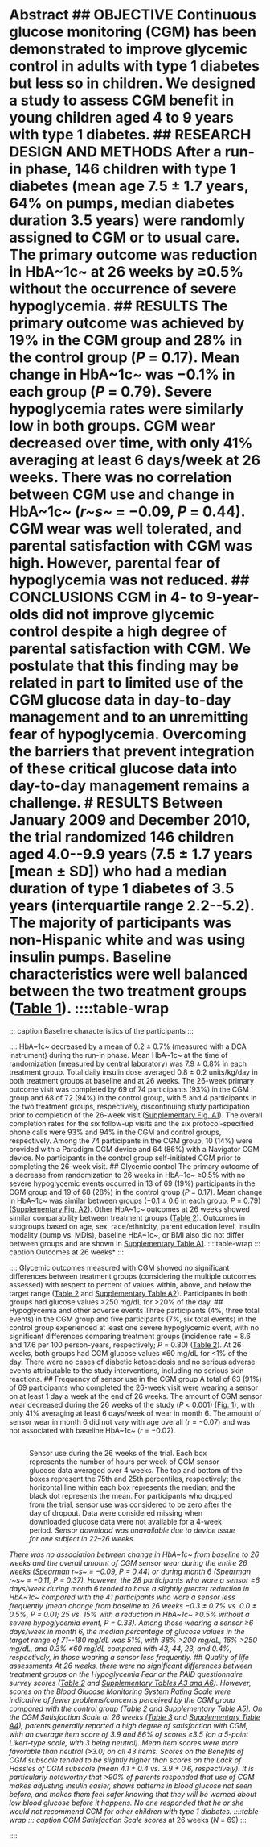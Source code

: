 # Abstract ## OBJECTIVE Continuous glucose monitoring (CGM) has been demonstrated to improve glycemic control in adults with type 1 diabetes but less so in children. We designed a study to assess CGM benefit in young children aged 4 to 9 years with type 1 diabetes. ## RESEARCH DESIGN AND METHODS After a run-in phase, 146 children with type 1 diabetes (mean age 7.5 ± 1.7 years, 64% on pumps, median diabetes duration 3.5 years) were randomly assigned to CGM or to usual care. The primary outcome was reduction in HbA~1c~ at 26 weeks by ≥0.5% without the occurrence of severe hypoglycemia. ## RESULTS The primary outcome was achieved by 19% in the CGM group and 28% in the control group (*P* = 0.17). Mean change in HbA~1c~ was −0.1% in each group (*P* = 0.79). Severe hypoglycemia rates were similarly low in both groups. CGM wear decreased over time, with only 41% averaging at least 6 days/week at 26 weeks. There was no correlation between CGM use and change in HbA~1c~ (*r~s~* = −0.09, *P* = 0.44). CGM wear was well tolerated, and parental satisfaction with CGM was high. However, parental fear of hypoglycemia was not reduced. ## CONCLUSIONS CGM in 4- to 9-year-olds did not improve glycemic control despite a high degree of parental satisfaction with CGM. We postulate that this finding may be related in part to limited use of the CGM glucose data in day-to-day management and to an unremitting fear of hypoglycemia. Overcoming the barriers that prevent integration of these critical glucose data into day-to-day management remains a challenge. # RESULTS Between January 2009 and December 2010, the trial randomized 146 children aged 4.0--9.9 years (7.5 ± 1.7 years [mean ± SD]) who had a median duration of type 1 diabetes of 3.5 years (interquartile range 2.2--5.2). The majority of participants was non-Hispanic white and was using insulin pumps. Baseline characteristics were well balanced between the two treatment groups ([Table 1](#)). ::::table-wrap
::: caption
Baseline characteristics of the participants
:::

![]():::: HbA~1c~ decreased by a mean of 0.2 ± 0.7% (measured with a DCA instrument) during the run-in phase. Mean HbA~1c~ at the time of randomization (measured by central laboratory) was 7.9 ± 0.8% in each treatment group. Total daily insulin dose averaged 0.8 ± 0.2 units/kg/day in both treatment groups at baseline and at 26 weeks. The 26-week primary outcome visit was completed by 69 of 74 participants (93%) in the CGM group and 68 of 72 (94%) in the control group, with 5 and 4 participants in the two treatment groups, respectively, discontinuing study participation prior to completion of the 26-week visit ([Supplementary Fig. A1](#)). The overall completion rates for the six follow-up visits and the six protocol-specified phone calls were 93% and 94% in the CGM and control groups, respectively. Among the 74 participants in the CGM group, 10 (14%) were provided with a Paradigm CGM device and 64 (86%) with a Navigator CGM device. No participants in the control group self-initiated CGM prior to completing the 26-week visit. ## Glycemic control The primary outcome of a decrease from randomization to 26 weeks in HbA~1c~ ≥0.5% with no severe hypoglycemic events occurred in 13 of 69 (19%) participants in the CGM group and 19 of 68 (28%) in the control group (*P* = 0.17). Mean change in HbA~1c~ was similar between groups (−0.1 ± 0.6 in each group, *P* = 0.79) ([Supplementary Fig. A2](#)). Other HbA~1c~ outcomes at 26 weeks showed similar comparability between treatment groups ([Table 2](#)). Outcomes in subgroups based on age, sex, race/ethnicity, parent education level, insulin modality (pump vs. MDIs), baseline HbA~1c~, or BMI also did not differ between groups and are shown in [Supplementary Table A1](#). ::::table-wrap
::: caption
Outcomes at 26 weeks*
:::

![]():::: Glycemic outcomes measured with CGM showed no significant differences between treatment groups (considering the multiple outcomes assessed) with respect to percent of values within, above, and below the target range ([Table 2](#) and [Supplementary Table A2](#)). Participants in both groups had glucose values >250 mg/dL for >20% of the day. ## Hypoglycemia and other adverse events Three participants (4%, three total events) in the CGM group and five participants (7%, six total events) in the control group experienced at least one severe hypoglycemic event, with no significant differences comparing treatment groups (incidence rate = 8.6 and 17.6 per 100 person-years, respectively; *P* = 0.80) ([Table 2](#)). At 26 weeks, both groups had CGM glucose values ≤60 mg/dL for <1% of the day. There were no cases of diabetic ketoacidosis and no serious adverse events attributable to the study interventions, including no serious skin reactions. ## Frequency of sensor use in the CGM group A total of 63 (91%) of 69 participants who completed the 26-week visit were wearing a sensor on at least 1 day a week at the end of 26 weeks. The amount of CGM sensor wear decreased during the 26 weeks of the study (*P* < 0.001) ([Fig. 1](#)), with only 41% averaging at least 6 days/week of wear in month 6. The amount of sensor wear in month 6 did not vary with age overall (*r* = −0.07) and was not associated with baseline HbA~1c~ (*r* = −0.02). <figure> <p><img src="" /></p> <figcaption>Sensor use during the 26 weeks of the trial. Each box represents the number of hours per week of CGM sensor glucose data averaged over 4 weeks. The top and bottom of the boxes represent the 75th and 25th percentiles, respectively; the horizontal line within each box represents the median; and the black dot represents the mean. For participants who dropped from the trial, sensor use was considered to be zero after the day of dropout. Data were considered missing when downloaded glucose data were not available for a 4-week period. *Sensor download was unavailable due to device issue for one subject in 22–26 weeks.</figcaption> </figure> There was no association between change in HbA~1c~ from baseline to 26 weeks and the overall amount of CGM sensor wear during the entire 26 weeks (Spearman *r~s~* = −0.09, *P* = 0.44) or during month 6 (Spearman *r~s~* = −0.11, *P* = 0.37). However, the 28 participants who wore a sensor ≥6 days/week during month 6 tended to have a slightly greater reduction in HbA~1c~ compared with the 41 participants who wore a sensor less frequently (mean change from baseline to 26 weeks −0.3 ± 0.7% vs. 0.0 ± 0.5%, *P* = 0.01; 25 vs. 15% with a reduction in HbA~1c~ ≥0.5% without a severe hypoglycemia event, *P* = 0.33). Among those wearing a sensor ≥6 days/week in month 6, the median percentage of glucose values in the target range of 71--180 mg/dL was 51%, with 38% >200 mg/dL, 16% >250 mg/dL, and 0.3% ≤60 mg/dL compared with 43, 44, 23, and 0.4%, respectively, in those wearing a sensor less frequently. ## Quality of life assessments At 26 weeks, there were no significant differences between treatment groups on the Hypoglycemia Fear or the PAID questionnaire survey scores ([Table 2](#) and [Supplementary Tables A3 and A6](#)). However, scores on the Blood Glucose Monitoring System Rating Scale were indicative of fewer problems/concerns perceived by the CGM group compared with the control group ([Table 2](#) and [Supplementary Table A5](#)). On the CGM Satisfaction Scale at 26 weeks ([Table 3](#) and [Supplementary Table A4](#)), parents generally reported a high degree of satisfaction with CGM, with an average item score of 3.9 and 86% of scores ≥3.5 (on a 5-point Likert-type scale, with 3 being neutral). Mean item scores were more favorable than neutral (>3.0) on all 43 items. Scores on the Benefits of CGM subscale tended to be slightly higher than scores on the Lack of Hassles of CGM subscale (mean 4.1 ± 0.4 vs. 3.9 ± 0.6, respectively). It is particularly noteworthy that >90% of parents responded that use of CGM makes adjusting insulin easier, shows patterns in blood glucose not seen before, and makes them feel safer knowing that they will be warned about low blood glucose before it happens. No one responded that he or she would not recommend CGM for other children with type 1 diabetes. ::::table-wrap
::: caption
CGM Satisfaction Scale scores* at 26 weeks (*N* = 69)
:::

![]():::: 